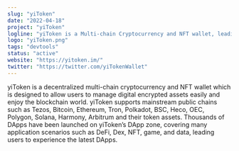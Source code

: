 ```yaml
---
slug: "yiToken"
date: "2022-04-18"
project: "yiToken"
logline: "yiToken is a Multi-chain Cryptocurrency and NFT wallet, leading users to explore the new world of Blockchain"
logo: "yiToken.png"
tags: "devtools"
status: "active"
website: "https://yitoken.im/"
twitter: "https://twitter.com/yiTokenWallet"
---
```


yiToken is a decentralized multi-chain cryptocurrency and NFT wallet which is designed to allow users to manage digital encrypted assets easily 
and enjoy the blockchain world. yiToken supports mainstream public chains such as Tezos, Bitcoin, Ethereum, Tron, Polkadot, BSC, Heco, OEC, 
Polygon, Solana, Harmony, Arbitrum and their token assets. Thousands of DApps have been launched on yiToken’s DApp zone, covering many application
scenarios such as DeFi, Dex, NFT, game, and data, leading users to experience the latest DApps.
